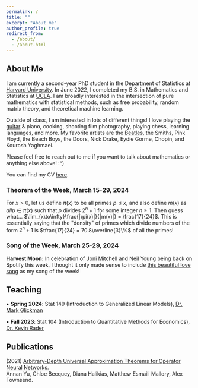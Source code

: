 ```yaml
---
permalink: /
title: ""
excerpt: "About me"
author_profile: true
redirect_from: 
  - /about/
  - /about.html
---
```

## About Me

I am currently a second-year PhD student in the Department of Statistics at [Harvard University](https://statistics.fas.harvard.edu/). In June 2022, I completed my B.S. in Mathematics and Statistics at [UCLA](https://ww3.math.ucla.edu/). I am broadly interested in the intersection of pure mathematics with statistical methods, such as free probability, random matrix theory, and theoretical machine learning.

Outside of class, I am interested in lots of different things! I love playing the [guitar](https://mattesmaili.github.io/files/guitar.png) & piano, cooking, shooting film photography, playing chess, learning languages, and more. My favorite artists are the [Beatles](https://open.spotify.com/playlist/07ZKf7841juhmGlI6LMfBd?si=4511ac89f1d14618), the Smiths, Pink Floyd, the Beach Boys, the Doors, Nick Drake, Eydie Gorme, Chopin, and Kourosh Yaghmaei.

Please feel free to reach out to me if you want to talk about mathematics or anything else above! :^)

You can find my CV [here](https://mattesmaili.github.io/files/new_resume.pdf).

### Theorem of the Week, March 15-29, 2024

For $x> 0$, let us define $\pi(x)$ to be all primes $p \leq x$, and also define $m(x)$ as $all p \in \pi(x)$ such that $p$ divides $2^n+1$ for some integer $n\geq1$. Then guess what... $\lim_{x\to\infty}\frac{|\pi(x)|}{|m(x)|} = \frac{17}{24}$. This is essentially saying that the "density" of primes which divide numbers of the form $2^n + 1$ is $tfrac{17}{24} = 70.8\overline{3}\%$ of all the primes!

### Song of the Week, March 25-29, 2024

**Harvest Moon:** In celebration of Joni Mitchell and Neil Young being back on Spotify this week, I thought it only made sense to include [this beautiful love song](https://open.spotify.com/track/5l9c6bJmzvftumhz4TMPgk?si=8fa77d9ca5ca41c2) as my song of the week!


## Teaching
• **Spring 2024**: Stat 149 (Introduction to Generalized Linear Models), [Dr. Mark Glickman](http://www.glicko.net/)

• **Fall 2023**: Stat 104 (Introduction to Quantitative Methods for Economics), [Dr. Kevin Rader](https://statistics.fas.harvard.edu/people/kevin-rader)

## Publications

(2021) [Arbitrary-Depth Universal Approximation Theorems for Operator Neural Networks.](https://arxiv.org/abs/2109.11354)  
Annan Yu, Chloe Becquey, Diana Halikias, Matthew Esmaili Mallory, Alex Townsend.

